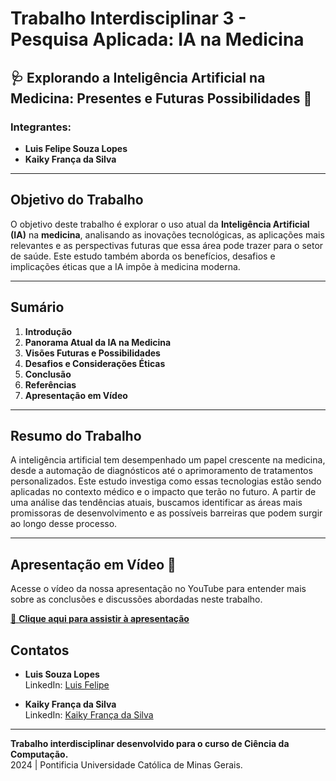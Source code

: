 # **Trabalho Interdisciplinar 3 - Pesquisa Aplicada: IA na Medicina**

## 🩺 **Explorando a Inteligência Artificial na Medicina: Presentes e Futuras Possibilidades** 🤖

### Integrantes:
- **Luis Felipe Souza Lopes**
- **Kaiky França da Silva**

---

## **Objetivo do Trabalho**

O objetivo deste trabalho é explorar o uso atual da **Inteligência Artificial (IA)** na **medicina**, analisando as inovações tecnológicas, as aplicações mais relevantes e as perspectivas futuras que essa área pode trazer para o setor de saúde. Este estudo também aborda os benefícios, desafios e implicações éticas que a IA impõe à medicina moderna.

---

## **Sumário**

1. **Introdução**
2. **Panorama Atual da IA na Medicina**
3. **Visões Futuras e Possibilidades**
4. **Desafios e Considerações Éticas**
5. **Conclusão**
6. **Referências**
7. **Apresentação em Vídeo**

---

## **Resumo do Trabalho**

A inteligência artificial tem desempenhado um papel crescente na medicina, desde a automação de diagnósticos até o aprimoramento de tratamentos personalizados. Este estudo investiga como essas tecnologias estão sendo aplicadas no contexto médico e o impacto que terão no futuro. A partir de uma análise das tendências atuais, buscamos identificar as áreas mais promissoras de desenvolvimento e as possíveis barreiras que podem surgir ao longo desse processo.

---

## **Apresentação em Vídeo** 🎥

Acesse o vídeo da nossa apresentação no YouTube para entender mais sobre as conclusões e discussões abordadas neste trabalho.

[🔗 **Clique aqui para assistir à apresentação**](https://www.youtube.com/watch?v=_DvoA0hXHQc)

## **Contatos**

- **Luis Souza Lopes**  
  LinkedIn: [Luis Felipe](https://www.linkedin.com/in/luis-felipe-souza-lopes-916050332/)

- **Kaiky França da Silva**  
  LinkedIn: [Kaiky França da Silva](https://www.linkedin.com/in/glkaiky/)

---

**Trabalho interdisciplinar desenvolvido para o curso de Ciência da Computação.**  
2024 | Pontificia Universidade Católica de Minas Gerais.
